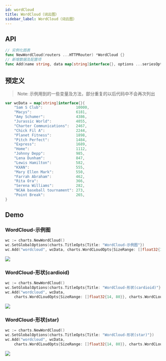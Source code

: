 ```yaml
---
id: wordCloud
title: WordCloud（词云图）
sidebar_label: WordCloud（词云图）
---
```


## API
```go
// 实例化图表
func NewWordCloud(routers ...HTTPRouter) *WordCloud {}
// 新增数据及配置项
func Add(name string, data map[string]interface{}, options ...seriesOptser) *WordCloud {}
```

## 预定义
> Note: 示例用到的一些变量及方法，部分重复的以后代码中不会再次列出
```go
var wcData = map[string]interface{}{
    "Sam S Club":               10000,
    "Macys":                    6181,
    "Amy Schumer":              4386,
    "Jurassic World":           4055,
    "Charter Communications":   2467,
    "Chick Fil A":              2244,
    "Planet Fitness":           1898,
    "Pitch Perfect":            1484,
    "Express":                  1689,
    "Home":                     1112,
    "Johnny Depp":              985,
    "Lena Dunham":              847,
    "Lewis Hamilton":           582,
    "KXAN":                     555,
    "Mary Ellen Mark":          550,
    "Farrah Abraham":           462,
    "Rita Ora":                 366,
    "Serena Williams":          282,
    "NCAA baseball tournament": 273,
    "Point Break":              265,
}
```

## Demo

### WordCloud-示例图
```go
wc := charts.NewWordCloud()
wc.SetGlobalOptions(charts.TitleOpts{Title: "WordCloud-示例图"})
wc.Add("wordcloud", wcData, charts.WordCLoudOpts{SizeRange: []float32{14, 80}})
```
![](https://user-images.githubusercontent.com/19553554/52348737-01fb8a80-2a60-11e9-94ac-dacbd7b58811.png)


### WordCloud-形状(cardioid)
```go
wc := charts.NewWordCloud()
wc.SetGlobalOptions(charts.TitleOpts{Title: "WordCloud-形状(cardioid)"})
wc.Add("wordcloud", wcData,
    charts.WordCLoudOpts{SizeRange: []float32{14, 80}}, charts.WordCLoudOpts{Shape: "cardioid"})
```
![](https://user-images.githubusercontent.com/19553554/52348901-5bfc5000-2a60-11e9-94f5-fbdce2f2ec46.png)


### WordCloud-形状(star)
```go
wc := charts.NewWordCloud()
wc.SetGlobalOptions(charts.TitleOpts{Title: "WordCloud-形状(star)"})
wc.Add("wordcloud", wcData,
    charts.WordCLoudOpts{SizeRange: []float32{14, 80}}, charts.WordCLoudOpts{Shape: "cardioid"})
```
![](https://user-images.githubusercontent.com/19553554/52349093-bf867d80-2a60-11e9-81d7-2c45ddcce0cc.png)
